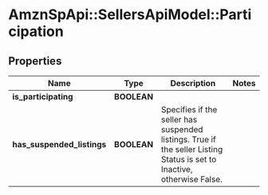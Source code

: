 # AmznSpApi::SellersApiModel::Participation

## Properties
Name | Type | Description | Notes
------------ | ------------- | ------------- | -------------
**is_participating** | **BOOLEAN** |  | 
**has_suspended_listings** | **BOOLEAN** | Specifies if the seller has suspended listings. True if the seller Listing Status is set to Inactive, otherwise False. | 

